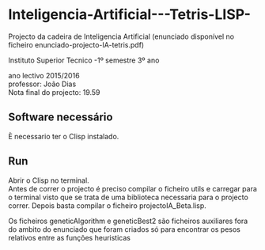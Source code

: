 # Inteligencia-Artificial---Tetris-LISP-
Projecto da cadeira de Inteligencia Artificial (enunciado disponível no ficheiro enunciado-projecto-IA-tetris.pdf)

Instituto Superior Tecnico -1º semestre 3º ano 

ano lectivo 2015/2016 <br />
professor: João Dias <br />
Nota final do projecto: 19.59<br />


## Software necessário
È necessario ter o Clisp instalado.

## Run
Abrir o Clisp no terminal. <br />
Antes de correr o projecto é preciso compilar o ficheiro utils e carregar para o terminal visto que se trata de uma biblioteca necessaria para o projecto correr. Depois basta compilar o ficheiro projectoIA_Beta.lisp.

Os ficheiros geneticAlgorithm e geneticBest2 são ficheiros auxiliares fora do ambito do enunciado que foram criados só para encontrar os pesos relativos entre as funções heuristicas
